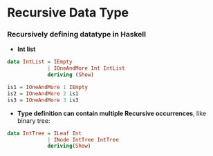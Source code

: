 # Recursive Data Type

### Recursively defining datatype in Haskell

* **Int list**

```Haskell
data IntList = IEmpty
             | IOneAndMore Int IntList
             deriving (Show)

is1 = IOneAndMore 1 IEmpty
is2 = IOneAndMore 2 is1
is3 = IOneAndMore 3 is3
```
* **Type definition can contain multiple Recursive occurrences**, like binary tree:

```Haskell
data IntTree = ILeaf Int
             | INode IntTree IntTree
             deriving(Show)

```